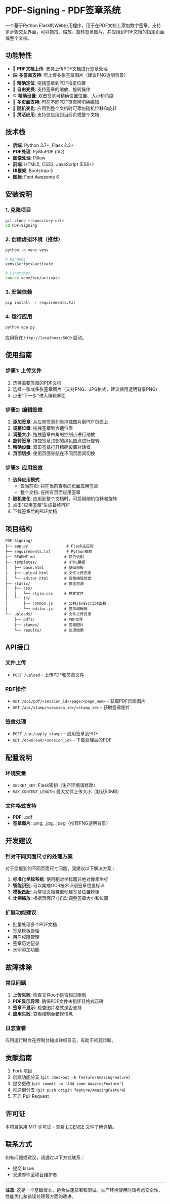 # PDF-Signing - PDF签章系统

一个基于Python Flask的Web应用程序，用于在PDF文档上添加数字签章。支持多步骤交互界面，可以拖拽、缩放、旋转签章图片，并应用到PDF文档的指定页面或整个文档。

## 功能特性

- 📄 **PDF文档上传**: 支持上传PDF文档进行签章处理
- 🖼️ **多签章支持**: 可上传多张签章图片（建议PNG透明背景）
- 🎯 **精确定位**: 拖拽签章到PDF指定位置
- 🔄 **自由变换**: 支持签章的缩放、旋转操作
- ⚙️ **精确设置**: 双击签章可精确设置位置、大小和角度
- 📖 **多页面支持**: 可在不同PDF页面间切换编辑
- 🎲 **随机变化**: 应用到整个文档时可添加随机位移和旋转
- 💾 **灵活应用**: 支持仅应用到当前页或整个文档

## 技术栈

- **后端**: Python 3.7+, Flask 2.3+
- **PDF处理**: PyMuPDF (fitz)
- **图像处理**: Pillow
- **前端**: HTML5, CSS3, JavaScript (ES6+)
- **UI框架**: Bootstrap 5
- **图标**: Font Awesome 6

## 安装说明

### 1. 克隆项目

```bash
git clone <repository-url>
cd PDF-Signing
```

### 2. 创建虚拟环境（推荐）

```bash
python -m venv venv

# Windows
venv\Scripts\activate

# Linux/Mac
source venv/bin/activate
```

### 3. 安装依赖

```bash
pip install -r requirements.txt
```

### 4. 运行应用

```bash
python app.py
```

应用将在 `http://localhost:5000` 启动。

## 使用指南

### 步骤1: 上传文件
1. 选择需要签章的PDF文档
2. 选择一张或多张签章图片（支持PNG、JPG格式，建议使用透明背景PNG）
3. 点击"下一步"进入编辑界面

### 步骤2: 编辑签章
1. **添加签章**: 从左侧签章列表拖拽图片到PDF页面上
2. **调整位置**: 拖拽签章到合适位置
3. **调整大小**: 拖拽签章四角的控制点进行缩放
4. **旋转签章**: 拖拽签章顶部的绿色圆点进行旋转
5. **精确设置**: 双击签章打开精确设置对话框
6. **页面切换**: 使用页面导航在不同页面间切换

### 步骤3: 应用签章
1. **选择应用模式**:
   - 仅当前页: 只在当前查看的页面应用签章
   - 整个文档: 在所有页面应用签章
2. **随机变化**: 应用到整个文档时，可启用随机位移和旋转
3. 点击"应用签章"生成最终PDF
4. 下载签章后的PDF文档

## 项目结构

```
PDF-Signing/
├── app.py                 # Flask主应用
├── requirements.txt       # Python依赖
├── README.md             # 项目说明
├── templates/            # HTML模板
│   ├── base.html         # 基础模板
│   ├── upload.html       # 文件上传页面
│   └── editor.html       # 签章编辑页面
├── static/               # 静态资源
│   ├── css/
│   │   └── style.css     # 样式文件
│   └── js/
│       ├── common.js     # 公共JavaScript函数
│       └── editor.js     # 签章编辑器
└── uploads/              # 文件上传目录
    ├── pdfs/             # PDF文件
    ├── stamps/           # 签章图片
    └── results/          # 处理结果
```

## API接口

### 文件上传
- `POST /upload` - 上传PDF和签章文件

### PDF操作
- `GET /api/pdf/<session_id>/page/<page_num>` - 获取PDF页面图片
- `GET /api/stamp/<session_id>/<stamp_id>` - 获取签章图片

### 签章处理
- `POST /api/apply_stamps` - 应用签章到PDF
- `GET /download/<session_id>` - 下载处理后的PDF

## 配置说明

### 环境变量
- `SECRET_KEY`: Flask密钥（生产环境请修改）
- `MAX_CONTENT_LENGTH`: 最大文件上传大小（默认50MB）

### 文件格式支持
- **PDF**: .pdf
- **签章图片**: .png, .jpg, .jpeg（推荐PNG透明背景）

## 开发建议

### 针对不同页面尺寸的处理方案

对于您提到的不同页面尺寸问题，我建议以下解决方案：

1. **标准化坐标系统**: 使用相对坐标而非绝对像素坐标
2. **智能识别**: 可以集成OCR技术识别签章位置标识
3. **模板匹配**: 为常见文档类型创建签章位置模板
4. **比例缩放**: 根据页面尺寸自动调整签章大小和位置

### 扩展功能建议

- 批量处理多个PDF文档
- 签章模板管理
- 用户权限管理
- 签章历史记录
- 水印添加功能

## 故障排除

### 常见问题

1. **上传失败**: 检查文件大小是否超过限制
2. **PDF显示异常**: 确保PDF文件未损坏且格式正确
3. **签章不显示**: 检查图片格式是否支持
4. **应用失败**: 查看控制台错误信息

### 日志查看

应用运行时会在控制台输出详细日志，有助于问题诊断。

## 贡献指南

1. Fork 项目
2. 创建功能分支 (`git checkout -b feature/AmazingFeature`)
3. 提交更改 (`git commit -m 'Add some AmazingFeature'`)
4. 推送到分支 (`git push origin feature/AmazingFeature`)
5. 开启 Pull Request

## 许可证

本项目采用 MIT 许可证 - 查看 [LICENSE](LICENSE) 文件了解详情。

## 联系方式

如有问题或建议，请通过以下方式联系：

- 提交 Issue
- 发送邮件至项目维护者

---

**注意**: 这是一个基础版本，适合快速部署和测试。生产环境使用时请考虑安全性、性能优化和错误处理等方面的改进。
